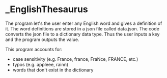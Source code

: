 # _EnglishThesaurus

The program let's the user enter any English word and gives a definition of it. 
The word definitions are stored in a json file called data.json. The code converts the json file to a dictionary data type. Thus the user 
inputs a key and the program outputs the value.

This program accounts for:
- case sensitivity (e.g. France, france, FraNce, FRANCE, etc.)
- typos (e.g. appleee, rainn)
- words that don't exist in the dictionary
